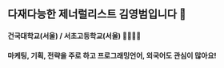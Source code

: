## 다재다능한 제너럴리스트 김영범입니다 🌈
#### 건국대학교(서울) / 서초고등학교(서울) 🏫👨🏻‍🎓
#### 마케팅, 기획, 전략을 주로 하고 프로그래밍언어, 외국어도 관심이 많아요!

<!--
**bddoddo/bddoddo** is a ✨ _special_ ✨ repository because its `README.md` (this file) appears on your GitHub profile.

Here are some ideas to get you started:

- 🔭 I’m currently working on ...
- 🌱 I’m currently learning ...
- 👯 I’m looking to collaborate on ...
- 🤔 I’m looking for help with ...
- 💬 Ask me about ...
- 📫 How to reach me: ...
- 😄 Pronouns: ...
- ⚡ Fun fact: ...
-->
